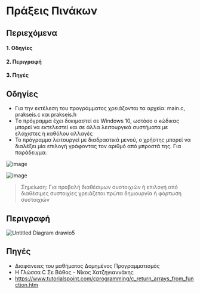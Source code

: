
# Πράξεις Πινάκων
## Περιεχόμενα
#### 1. Οδηγίες
#### 2. Περιγραφή
#### 3. Πηγές

## Οδηγίες
- Για την εκτέλεση του προγράμματος χρειάζονται τα αρχεία: main.c, prakseis.c και prakseis.h
- Τo πρόγραμμα έχει δοκιμαστεί σε Windows 10, ωστόσο ο κώδικας μπορεί να εκτελεστεί και σε άλλα λειτουργικά συστήματα με ελάχιστες ή καθόλου αλλαγές 
- Το πρόγραμμα λειτουργεί με διαδραστικά μενού, ο χρήστης μπορεί να διαλέξει μία επιλογή γράφοντας τον αριθμό από μπροστά της. Για παράδειγμα:

![image](https://user-images.githubusercontent.com/97043061/151154034-ba978845-a067-487b-93fe-71aba6198784.png)

![image](https://user-images.githubusercontent.com/97043061/151154416-2dedf359-22cf-4ed5-9685-eef3210f599e.png)

 > Σημείωση: Για προβολή διαθέσιμων συστοιχιών ή επιλογή από διαθέσιμες συστοιχίες χρειάζεται πρώτα δημιουργία ή φόρτωση συστοιχιών

## Περιγραφή
![Untitled Diagram drawio5](https://user-images.githubusercontent.com/97043061/151151026-e55dac1e-a7b3-4cf5-be3f-d063148ec8f2.png)
## Πηγές
* Διαφάνειες του μαθήματος Δομημένος Προγραμματισμός
* Η Γλώσσα C Σε Βάθος - Νίκος Χατζηγιαννάκης
* https://www.tutorialspoint.com/cprogramming/c_return_arrays_from_function.htm
